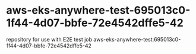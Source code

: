# aws-eks-anywhere-test-695013c0-1f44-4d07-bbfe-72e4542dffe5-42
repository for use with E2E test job aws-eks-anywhere-test:695013c0-1f44-4d07-bbfe-72e4542dffe5-42
